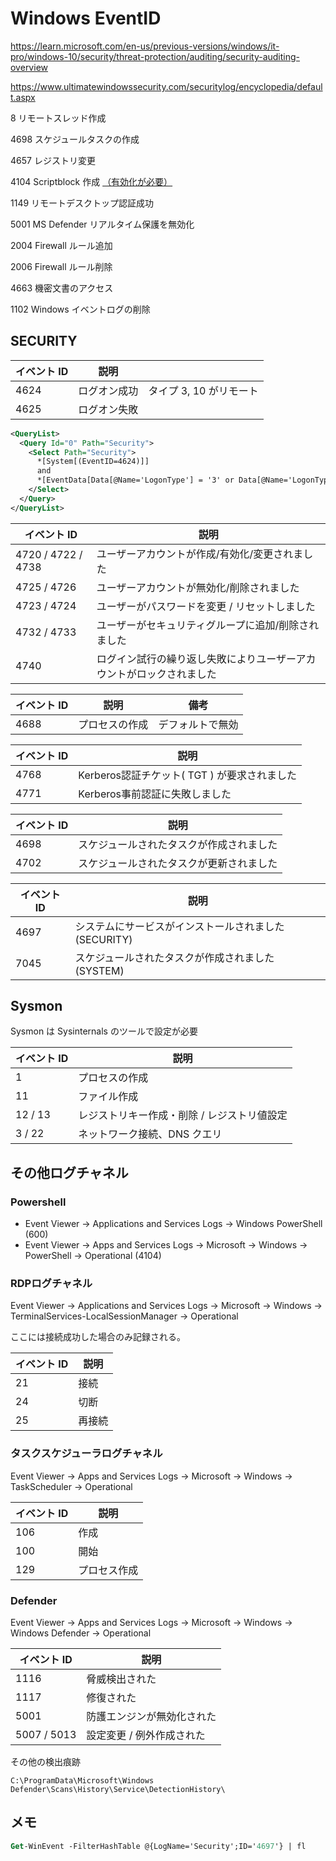 # Windows EventID

https://learn.microsoft.com/en-us/previous-versions/windows/it-pro/windows-10/security/threat-protection/auditing/security-auditing-overview

https://www.ultimatewindowssecurity.com/securitylog/encyclopedia/default.aspx

8 リモートスレッド作成

4698 スケジュールタスクの作成

4657 レジストリ変更

4104 Scriptblock 作成 [（有効化が必要）](https://learn.microsoft.com/en-us/powershell/module/microsoft.powershell.core/about/about_logging_windows?view=powershell-7.5#enabling-script-block-logging)

1149 リモートデスクトップ認証成功

5001 MS Defender リアルタイム保護を無効化

2004 Firewall ルール追加

2006 Firewall ルール削除

4663 機密文書のアクセス

1102 Windows イベントログの削除

## SECURITY

| イベント ID | 説明         |     |
| ----------- | ------------ | ----- |
| 4624        | ログオン成功 |  タイプ 3, 10 がリモート   |
| 4625        | ログオン失敗 |   |

```xml
<QueryList>
  <Query Id="0" Path="Security">
    <Select Path="Security">
      *[System[(EventID=4624)]]
      and
      *[EventData[Data[@Name='LogonType'] = '3' or Data[@Name='LogonType'] = '10']]
    </Select>
  </Query>
</QueryList>
```

| イベント ID        | 説明                                                |
| ------------------ | --------------------------------------------------- |
| 4720 / 4722 / 4738 | ユーザーアカウントが作成/有効化/変更されました      |
| 4725 / 4726        | ユーザーアカウントが無効化/削除されました           |
| 4723 / 4724        | ユーザーがパスワードを変更 / リセットしました       |
| 4732 / 4733        | ユーザーがセキュリティグループに追加/削除されました |
| 4740        | ログイン試行の繰り返し失敗によりユーザーアカウントがロックされました |

| イベント ID | 説明           | 備考             |
| ----------- | -------------- | ---------------- |
| 4688        | プロセスの作成 | デフォルトで無効 |

| イベント ID        | 説明                                                |
| ------------------ | --------------------------------------------------- |
| 4768 | Kerberos認証チケット( TGT ) が要求されました      |
| 4771       | Kerberos事前認証に失敗しました           |

| イベント ID | 説明         |
| ----------- | ------------ |
| 4698        | スケジュールされたタスクが作成されました |
| 4702        | スケジュールされたタスクが更新されました |

| イベント ID | 説明         |
| ----------- | ------------ |
| 4697 | システムにサービスがインストールされました (SECURITY) |
| 7045 | スケジュールされたタスクが作成されました(SYSTEM) |

## Sysmon

Sysmon は Sysinternals のツールで設定が必要

| イベント ID | 説明                                        |
| ----------- | ------------------------------------------- |
| 1           | プロセスの作成                              |
| 11          | ファイル作成                                |
| 12 / 13     | レジストリキー作成・削除 / レジストリ値設定 |
| 3 / 22      | ネットワーク接続、DNS クエリ                |

## その他ログチャネル

### Powershell

- Event Viewer -> Applications and Services Logs -> Windows PowerShell (600)
- Event Viewer -> Apps and Services Logs -> Microsoft -> Windows -> PowerShell -> Operational (4104)


### RDPログチャネル

Event Viewer -> Applications and Services Logs -> Microsoft -> Windows -> TerminalServices-LocalSessionManager -> Operational

ここには接続成功した場合のみ記録される。

| イベント ID | 説明                                        |
| ----------- | ------------------------------------------- |
| 21           | 接続                              |
| 24          | 切断                                |
| 25     | 再接続 |

### タスクスケジューラログチャネル

Event Viewer -> Apps and Services Logs -> Microsoft -> Windows -> TaskScheduler -> Operational

| イベント ID | 説明                                        |
| ----------- | ------------------------------------------- |
| 106           | 作成                              |
| 100          | 開始                                |
| 129     | プロセス作成 |

### Defender

Event Viewer -> Apps and Services Logs -> Microsoft -> Windows -> Windows Defender -> Operational

| イベント ID | 説明                                        |
| ----------- | ------------------------------------------- |
| 1116           | 脅威検出された                              |
| 1117          | 修復された                                |
| 5001     | 防護エンジンが無効化された |
| 5007 / 5013     | 設定変更 / 例外作成された |

その他の検出痕跡
```
C:\ProgramData\Microsoft\Windows Defender\Scans\History\Service\DetectionHistory\
```

## メモ

```ps
Get-WinEvent -FilterHashTable @{LogName='Security';ID='4697'} | fl
```
